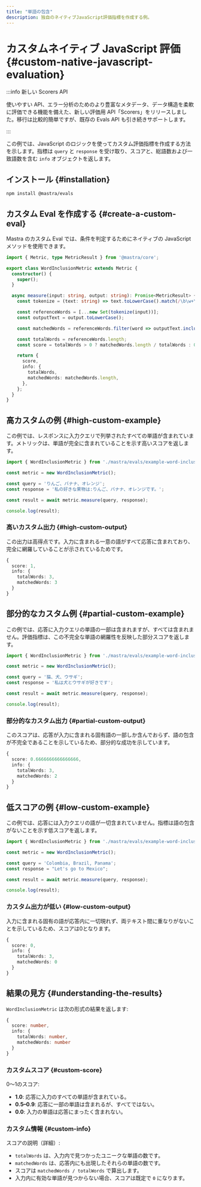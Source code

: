 ```yaml
---
title: "単語の包含"
description: 独自のネイティブJavaScript評価指標を作成する例。
---
```


# カスタムネイティブ JavaScript 評価 \{#custom-native-javascript-evaluation\}

:::info 新しい Scorers API

使いやすい API、エラー分析のためのより豊富なメタデータ、データ構造を柔軟に評価できる機能を備えた、新しい評価用 API「Scorers」をリリースしました。移行は比較的簡単ですが、既存の Evals API も引き続きサポートします。

:::

この例では、JavaScript のロジックを使ってカスタム評価指標を作成する方法を示します。指標は `query` と `response` を受け取り、スコアと、総語数および一致語数を含む `info` オブジェクトを返します。

## インストール \{#installation\}

```bash
npm install @mastra/evals
```

## カスタム Eval を作成する \{#create-a-custom-eval\}

Mastra のカスタム Eval では、条件を判定するためにネイティブの JavaScript メソッドを使用できます。

```typescript filename="src/mastra/evals/example-word-inclusion.ts" showLineNumbers copy
import { Metric, type MetricResult } from '@mastra/core';

export class WordInclusionMetric extends Metric {
  constructor() {
    super();
  }

  async measure(input: string, output: string): Promise<MetricResult> {
    const tokenize = (text: string) => text.toLowerCase().match(/\b\w+\b/g) || [];

    const referenceWords = [...new Set(tokenize(input))];
    const outputText = output.toLowerCase();

    const matchedWords = referenceWords.filter(word => outputText.includes(word));

    const totalWords = referenceWords.length;
    const score = totalWords > 0 ? matchedWords.length / totalWords : 0;

    return {
      score,
      info: {
        totalWords,
        matchedWords: matchedWords.length,
      },
    };
  }
}
```

## 高カスタムの例 \{#high-custom-example\}

この例では、レスポンスに入力クエリで列挙されたすべての単語が含まれています。メトリックは、単語が完全に含まれていることを示す高いスコアを返します。

```typescript filename="src/example-high-word-inclusion.ts" showLineNumbers copy
import { WordInclusionMetric } from './mastra/evals/example-word-inclusion';

const metric = new WordInclusionMetric();

const query = 'りんご、バナナ、オレンジ';
const response = '私の好きな果物は:りんご、バナナ、オレンジです。';

const result = await metric.measure(query, response);

console.log(result);
```

### 高いカスタム出力 \{#high-custom-output\}

この出力は高得点です。入力に含まれる一意の語がすべて応答に含まれており、完全に網羅していることが示されているためです。

```typescript
{
  score: 1,
  info: {
    totalWords: 3,
    matchedWords: 3
  }
}
```

## 部分的なカスタム例 \{#partial-custom-example\}

この例では、応答に入力クエリの単語の一部は含まれますが、すべては含まれません。評価指標は、この不完全な単語の網羅性を反映した部分スコアを返します。

```typescript filename="src/example-partial-word-inclusion.ts" showLineNumbers copy
import { WordInclusionMetric } from './mastra/evals/example-word-inclusion';

const metric = new WordInclusionMetric();

const query = '猫、犬、ウサギ';
const response = '私は犬とウサギが好きです';

const result = await metric.measure(query, response);

console.log(result);
```

### 部分的なカスタム出力 \{#partial-custom-output\}

このスコアは、応答が入力に含まれる固有語の一部しか含んでおらず、語の包含が不完全であることを示しているため、部分的な成功を示しています。

```typescript
{
  score: 0.6666666666666666,
  info: {
    totalWords: 3,
    matchedWords: 2
  }
}
```

## 低スコアの例 \{#low-custom-example\}

この例では、応答には入力クエリの語が一切含まれていません。指標は語の包含がないことを示す低スコアを返します。

```typescript filename="src/example-low-word-inclusion.ts" showLineNumbers copy
import { WordInclusionMetric } from './mastra/evals/example-word-inclusion';

const metric = new WordInclusionMetric();

const query = 'Colombia, Brazil, Panama';
const response = "Let's go to Mexico";

const result = await metric.measure(query, response);

console.log(result);
```

### カスタム出力が低い \{#low-custom-output\}

入力に含まれる固有の語が応答内に一切現れず、両テキスト間に重なりがないことを示しているため、スコアは0となります。

```typescript
{
  score: 0,
  info: {
    totalWords: 3,
    matchedWords: 0
  }
}
```

## 結果の見方 \{#understanding-the-results\}

`WordInclusionMetric` は次の形式の結果を返します:

```typescript
{
  score: number,
  info: {
    totalWords: number,
    matchedWords: number
  }
}
```

### カスタムスコア \{#custom-score\}

0〜1のスコア:

* **1.0**: 応答に入力のすべての単語が含まれている。
* **0.5–0.9**: 応答に一部の単語は含まれるが、すべてではない。
* **0.0**: 入力の単語は応答にまったく含まれない。

### カスタム情報 \{#custom-info\}

スコアの説明（詳細）:

* `totalWords` は、入力内で見つかったユニークな単語の数です。
* `matchedWords` は、応答内にも出現したそれらの単語の数です。
* スコアは `matchedWords / totalWords` で算出します。
* 入力内に有効な単語が見つからない場合、スコアは既定で `0` になります。

<GithubLink outdated={true} marginTop="mt-16" link="https://github.com/mastra-ai/mastra/blob/main/examples/basics/evals/word-inclusion" />